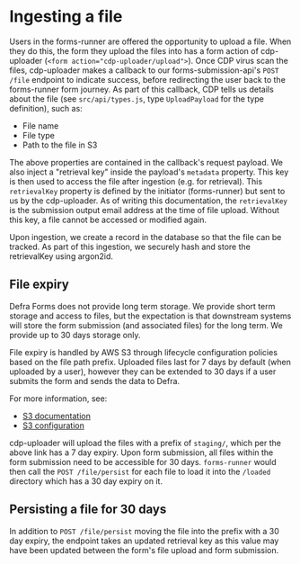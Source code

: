 # Ingesting a file

Users in the forms-runner are offered the opportunity to upload a file. When they do this, the form they upload the files into
has a form action of cdp-uploader (`<form action="cdp-uploader/upload">`). Once CDP virus scan the files, cdp-uploader makes a
callback to our forms-submission-api's `POST /file` endpoint to indicate success, before redirecting the user back to the
forms-runner form journey. As part of this callback, CDP tells us details about the file (see `src/api/types.js`, type
`UploadPayload` for the type definition), such as:

- File name
- File type
- Path to the file in S3

The above properties are contained in the callback's request payload. We also inject a "retrieval key" inside the payload's `metadata`
property. This key is then used to access the file after ingestion (e.g. for retrieval). This `retrievalKey` property is defined
by the initiator (forms-runner) but sent to us by the cdp-uploader. As of writing this documentation, the `retrievalKey` is the
submission output email address at the time of file upload. Without this key, a file cannot be accessed or modified again.

Upon ingestion, we create a record in the database so that the file can be tracked. As part of this ingestion, we securely hash
and store the retrievalKey using argon2id.

## File expiry

Defra Forms does not provide long term storage. We provide short term storage and access to files, but the expectation is that
downstream systems will store the form submission (and associated files) for the long term. We provide up to 30 days storage only.

File expiry is handled by AWS S3 through lifecycle configuration policies based on the file path prefix. Uploaded files last
for 7 days by default (when uploaded by a user), however they can be extended to 30 days if a user submits the form and sends the data to Defra.

For more information, see:

- [S3 documentation](https://docs.aws.amazon.com/AmazonS3/latest/userguide/lifecycle-expire-general-considerations.html)
- [S3 configuration](https://github.com/DEFRA/cdp-tf-svc-infra/blob/307bc350ab1baf5cd8ad9d2cdaaf9693cd9610de/environments/prod/resources/s3_bucket_names.json#L33)

cdp-uploader will upload the files with a prefix of `staging/`, which per the above link has a 7 day expiry. Upon form submission,
all files within the form submission need to be accessible for 30 days. `forms-runner` would then call the `POST /file/persist`
for each file to load it into the `/loaded` directory which has a 30 day expiry on it.

## Persisting a file for 30 days

In addition to `POST /file/persist` moving the file into the prefix with a 30 day expiry, the endpoint takes an updated retrieval
key as this value may have been updated between the form's file upload and form submission.
